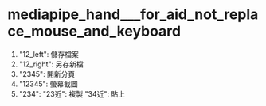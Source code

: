 # mediapipe_hand___for_aid_not_replace_mouse_and_keyboard
1. "12_left":
    儲存檔案
2. "12_right":
    另存新檔
3. "2345":
    開新分頁
4. "12345":
    螢幕截圖
5. "234":
        "23近":
            複製
        "34近":
            貼上
